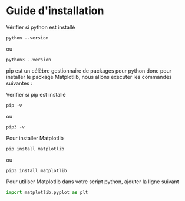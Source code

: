 # Guide d'installation

Vérifier si python est installé

```text
python --version
```

ou

```text
python3 --version
```

pip est un célèbre gestionnaire de packages pour python donc pour installer le package Matplotlib, nous allons exécuter les commandes suivantes :

Verifier si pip est installé

```text
pip -v
```

ou

```text
pip3 -v
```

Pour installer Matplotlib

```text
pip install matplotlib
```

ou

```text
pip3 install matplotlib
```

Pour utiliser Matplotlib dans votre script python, ajouter la ligne suivant

```python
import matplotlib.pyplot as plt
```

